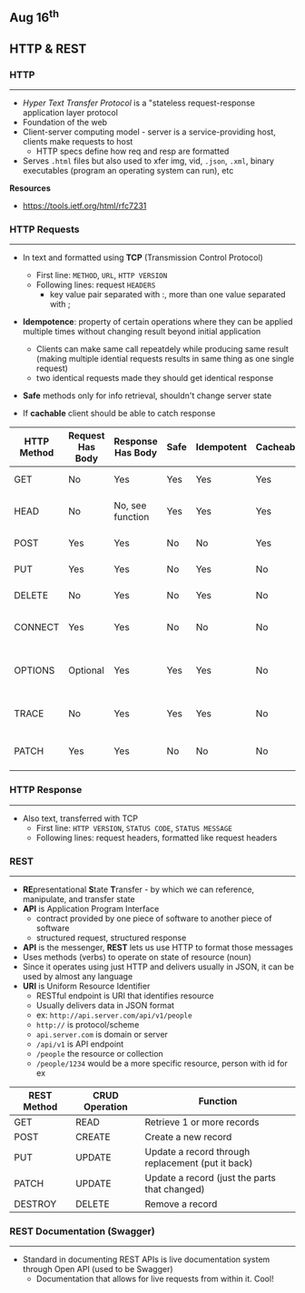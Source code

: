 ## Aug 16<sup>th</sup>
## HTTP & REST

### HTTP
***
- *Hyper Text Transfer Protocol* is a "stateless request-response application layer protocol
- Foundation of the web
- Client-server computing model - server is a service-providing host, clients make requests to host
  - HTTP specs define how req and resp are formatted
- Serves `.html` files but also used to xfer img, vid, `.json`, `.xml`, binary executables (program an operating system can run), etc

**Resources**
- https://tools.ietf.org/html/rfc7231


### HTTP Requests
***
- In text and formatted using **TCP** (Transmission Control Protocol)
  - First line: `METHOD`, `URL`, `HTTP VERSION`
  - Following lines: request `HEADERS`
    - key value pair separated with :, more than one value separated with ;

- **Idempotence**: property of certain operations where they can be applied multiple times without changing result beyond initial application
  - Clients can make same call repeatdely while producing same result (making multiple idential requests results in same thing as one single request)
  - two identical requests made they should get identical response
- **Safe** methods only for info retrieval, shouldn't change server state
- If **cachable** client should be able to catch response

| **HTTP Method** | **Request Has Body** | **Response Has Body** | **Safe** | **Idempotent** | **Cacheable** | **Function** |
| --------------- | -------------------- | --------------------- | -------- | -------------- | ------------- | ------------ |
| GET             | No                   | Yes                   | Yes      | Yes            | Yes           | Retrieve a resource |
| HEAD            | No                   | No, see function      | Yes      | Yes            | Yes           | Like GET but headers only |
| POST            | Yes                  | Yes                   | No       | No             | Yes           | Create a resource   |
| PUT             | Yes                  | Yes                   | No       | Yes            | No            | Update a resource |
| DELETE          | No                   | Yes                   | No       | Yes            | No            | Delete a resource |
| CONNECT         | Yes                  | Yes                   | No       | No             | No            | Create TCP/IP tunnel |
| OPTIONS         | Optional             | Yes                   | Yes      | Yes            | No            | Returns supported methods for a URL |
| TRACE           | No                   | Yes                   | Yes      | Yes            | No            | Echos retrieved request |
| PATCH           | Yes                  | Yes                   | No       | No             | No            | Partial modification of resource |


### HTTP Response
***
- Also text, transferred with TCP
  - First line: `HTTP VERSION`, `STATUS CODE`, `STATUS MESSAGE`
  - Following lines: request headers, formatted like request headers

### REST
***
- **RE**presentational **S**tate **T**ransfer - by which we can reference, manipulate, and transfer state
- **API** is Application Program Interface
  - contract provided by one piece of software to another piece of software
  - structured request, structured response
- **API** is the messenger, **REST** lets us use HTTP to format those messages 
- Uses methods (verbs) to operate on state of resource (noun)
- Since it operates using just HTTP and delivers usually in JSON, it can be used by almost any language
- **URI** is Uniform Resource Identifier
   - RESTful endpoint is URI that identifies resource
   - Usually delivers data in JSON format
   - ex: `http://api.server.com/api/v1/people`
    - `http://` is protocol/scheme
    - `api.server.com` is domain or server
    - `/api/v1` is API endpoint
    - `/people` the resource or collection
    - `/people/1234` would be a more specific resource, person with id for ex

| **REST Method** | **CRUD Operation** | **Function** |
| --------------- | ------------------ | ------------ |
| GET             | READ               | Retrieve 1 or more records |
| POST            | CREATE             | Create a new record |
| PUT             | UPDATE             | Update a record through replacement (put it back) |
| PATCH           | UPDATE             | Update a record (just the parts that changed) |
| DESTROY         | DELETE             | Remove a record |

### REST Documentation (Swagger)
***
- Standard in documenting REST APIs is live documentation system through Open API (used to be Swagger)
  - Documentation that allows for live requests from within it. Cool!
  




